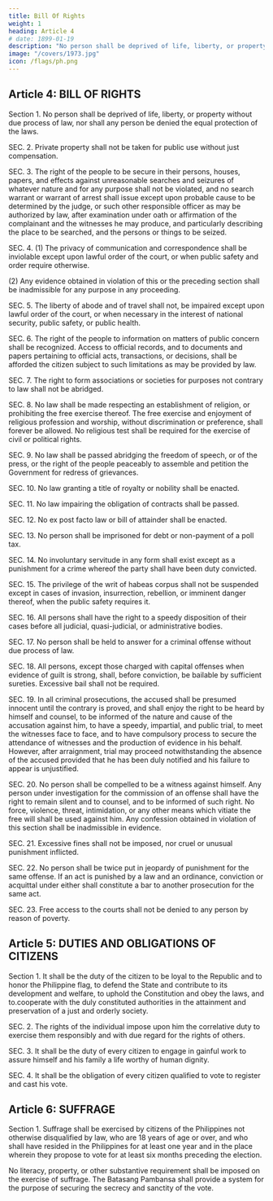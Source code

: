 ```yaml
---
title: Bill Of Rights
weight: 1
heading: Article 4
# date: 1899-01-19
description: "No person shall be deprived of life, liberty, or property without due process of law, nor shall any person be denied the equal protection of the laws"
image: "/covers/1973.jpg"
icon: /flags/ph.png
---
```



## Article 4: BILL OF RIGHTS

Section 1. No person shall be deprived of life, liberty, or property without due process of law, nor shall any person be denied the equal protection of the laws.

SEC. 2. Private property shall not be taken for public use without just compensation.

SEC. 3. The right of the people to be secure in their persons, houses, papers, and effects against unreasonable searches and seizures of whatever nature and for any purpose shall not be violated, and no search warrant or warrant of arrest shall issue except upon probable cause to be determined by the judge, or such other responsible officer as may be authorized by law, after examination under oath or affirmation of the complainant and the witnesses he may produce, and particularly describing the place to be searched, and the persons or things to be seized.

SEC. 4. (1) The privacy of communication and correspondence shall be inviolable except upon lawful order of the court, or when public safety and order require otherwise.

(2) Any evidence obtained in violation of this or the preceding section shall be inadmissible for any purpose in any proceeding.

SEC. 5. The liberty of abode and of travel shall not, be impaired except upon lawful order of the court, or when necessary in the interest of national security, public safety, or public health.

SEC. 6. The right of the people to information on matters of public concern shall be recognized. Access to official records, and to documents and papers pertaining to official acts, transactions, or decisions, shall be afforded the citizen subject to such limitations as may be provided by law.

SEC. 7. The right to form associations or societies for purposes not contrary to law shall not be abridged.

SEC. 8. No law shall be made respecting an establishment of religion, or prohibiting the free exercise thereof. The free exercise and enjoyment of religious profession and worship, without discrimination or preference, shall forever be allowed. No religious test shall be required for the exercise of civil or political rights.

SEC. 9. No law shall be passed abridging the freedom of speech, or of the press, or the right of the people peaceably to assemble and petition the Government for redress of grievances.

SEC. 10. No law granting a title of royalty or nobility shall be enacted.

SEC. 11. No law impairing the obligation of contracts shall be passed.

SEC. 12. No ex post facto law or bill of attainder shall be enacted.

SEC. 13. No person shall be imprisoned for debt or non-payment of a poll tax.

SEC. 14. No involuntary servitude in any form shall exist except as a punishment for a crime whereof the party shall have been duty convicted.

SEC. 15. The privilege of the writ of habeas corpus shall not be suspended except in cases of invasion, insurrection, rebellion, or imminent danger thereof, when the public safety requires it.

SEC. 16. All persons shall have the right to a speedy disposition of their cases before all judicial, quasi-judicial, or administrative bodies.

SEC. 17. No person shall be held to answer for a criminal offense without due process of law.

SEC. 18. All persons, except those charged with capital offenses when evidence of guilt is strong, shall, before conviction, be bailable by sufficient sureties. Excessive bail shall not be required.

SEC. 19. In all criminal prosecutions, the accused shall be presumed innocent until the contrary is proved, and shall enjoy the right to be heard by himself and counsel, to be informed of the nature and cause of the accusation against him, to have a speedy, impartial, and public trial, to meet the witnesses face to face, and to have compulsory process to secure the attendance of witnesses and the production of evidence in his behalf. However, after arraignment, trial may proceed notwithstanding the absence of the accused provided that he has been duly notified and his failure to appear is unjustified.

SEC. 20. No person shall be compelled to be a witness against himself. Any person under investigation for the commission of an offense shall have the right to remain silent and to counsel, and to be informed of such right. No force, violence, threat, intimidation, or any other means which vitiate the free will shall be used against him. Any confession obtained in violation of this section shall be inadmissible in evidence.

SEC. 21. Excessive fines shall not be imposed, nor cruel or unusual punishment inflicted.

SEC. 22. No person shall be twice put in jeopardy of punishment for the same offense. If an act is punished by a law and an ordinance, conviction or acquittal under either shall constitute a bar to another prosecution for the same act.

SEC. 23. Free access to the courts shall not be denied to any person by reason of poverty.


## Article 5: DUTIES AND OBLIGATIONS OF CITIZENS

Section 1. It shall be the duty of the citizen to be loyal to the Republic and to honor the Philippine flag, to defend the State and contribute to its development and welfare, to uphold the Constitution and obey the laws, and to.cooperate with the duly constituted authorities in the attainment and preservation of a just and orderly society.

SEC. 2. The rights of the individual impose upon him the correlative duty to exercise them responsibly and with due regard for the rights of others.

SEC. 3. It shall be the duty of every citizen to engage in gainful work to assure himself and his family a life worthy of human dignity.

SEC. 4. It shall be the obligation of every citizen qualified to vote to register and cast his vote.


## Article 6: SUFFRAGE

Section 1. Suffrage shall be exercised by citizens of the Philippines not otherwise disqualified by law, who are 18 years of age or over, and who shall have resided in the Philippines for at least one year and in the place wherein they propose to vote for at least six months preceding the election. 

No literacy, property, or other substantive requirement shall be imposed on the exercise of suffrage. The Batasang Pambansa shall provide a system for the purpose of securing the secrecy and sanctity of the vote.
